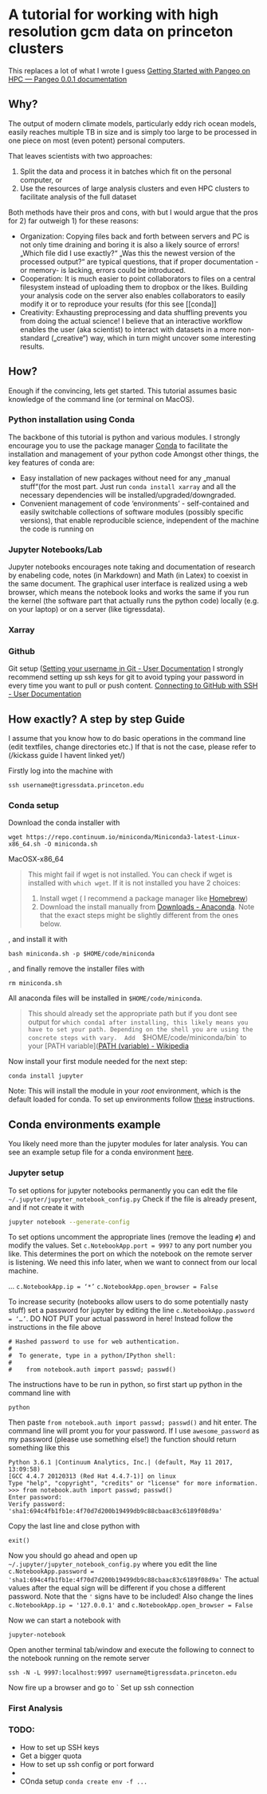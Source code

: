 # A tutorial for working with high resolution gcm data on princeton clusters

This replaces a lot of what I wrote I guess [Getting Started with Pangeo on HPC — Pangeo 0.0.1 documentation](https://pangeo-data.github.io/pangeo/setup_guides/hpc.html)
## Why?
The output of modern climate models, particularly eddy rich ocean models, easily reaches multiple TB in size and is simply too large to be processed in one piece on most (even potent) personal computers.

That leaves scientists with two approaches: 
1. Split the data and process it in batches which fit on the personal computer, or 
2. Use the resources of large analysis clusters and even HPC clusters to facilitate analysis of the full dataset

Both methods have their pros and cons, with but I would argue that the pros for 2) far outweigh 1) for these reasons:

* Organization: Copying files back and forth between servers and PC is not only time draining and boring it is also a likely source of errors! „Which file did I use exactly?“ „Was this the newest version of the processed output?“ are typical questions, that if proper documentation - or memory- is lacking, errors could be introduced.
* Cooperation: It is much easier to point collaborators to files on a central filesystem instead of uploading them to dropbox or the likes. Building your analysis code on the server also enables collaborators to easily modify it or to reproduce your results (for this see [[conda]]
* Creativity: Exhausting preprocessing and data shuffling prevents you from doing the actual science! I believe that an interactive workflow enables the user (aka scientist) to interact with datasets in a more non-standard („creative“) way, which in turn might uncover some interesting results.

## How?
Enough if the convincing, lets get started.
This tutorial assumes basic knowledge of the command line (or terminal on MacOS). 

### Python installation using Conda
The backbone of this tutorial is python and various modules. I strongly encourage you to use the package manager [Conda](tbd) to facilitate the installation and management of your python code
Amongst other things, the key features of conda are:
* Easy installation of new packages without need for any „manual stuff“(for the most part. Just run `conda install xarray` and all the necessary dependencies will be installed/upgraded/downgraded.
* Convenient management of code ‘environments’ - self-contained and easily switchable collections of software modules (possibly specific versions), that enable reproducible science, independent of the machine the code is running on

### Jupyter Notebooks/Lab
Jupyter notebooks encourages note taking and documentation of research by enabeling code, notes (in Markdown) and Math (in Latex) to coexist in the same document. 
The graphical user interface is realized using a web browser, which means the notebook looks and works the same if you run the kernel (the software part that actually runs the python code) locally (e.g. on your laptop) or on a server (like tigressdata).

### Xarray

### Github
Git setup ([Setting your username in Git - User Documentation](https://help.github.com/articles/setting-your-username-in-git/)
I strongly recommend setting up ssh keys for git to avoid typing your password in every time you want to pull or push content. 
[Connecting to GitHub with SSH - User Documentation](https://help.github.com/articles/connecting-to-github-with-ssh/)

## How exactly? A step by step Guide
I assume that you know how to do basic operations in the command line (edit textfiles, change directories etc.) If that is not the case, please refer to (/kickass guide I havent linked yet/)

Firstly log into  the machine with 
```
ssh username@tigressdata.princeton.edu
```

### Conda setup
Download the conda installer with 
```
wget https://repo.continuum.io/miniconda/Miniconda3-latest-Linux-x86_64.sh -O miniconda.sh
```

MacOSX-x86_64
> This might fail if wget is not installed. You can check if wget is installed with `which wget`. If it is not installed you have 2 choices: 
> 1) Install wget ( I recommend a package manager like [Homebrew](https://brew.sh))
> 2) Download the install manually from [Downloads - Anaconda](https://www.anaconda.com/download/#macos). Note that the exact steps might be slightly different from the ones below.

, and install it with 
```
bash miniconda.sh -p $HOME/code/miniconda
``` 
, and finally remove the installer files with 
```
rm miniconda.sh
```

All anaconda files will be installed in `$HOME/code/miniconda`.

> This should already set the appropriate path but if you dont see output for `which conda1 after installing, this likely means you have to set your path.
> Depending on the shell you are using the concrete steps with vary. 
> Add  `$HOME/code/miniconda/bin`  to your  [PATH variable]([PATH (variable) - Wikipedia](https://en.wikipedia.org/wiki/PATH_(variable))

Now install your first module needed for the next step:
```
conda install jupyter
```


Note: This will install the module in your *root* environment, which is the default loaded for conda. To set up environments follow [these](https://conda.io/docs/user-guide/tasks/manage-environments.html) instructions.

## Conda environments example
You likely need more than the jupyter modules for later analysis. You can see an example setup file for a conda environment [here](https://github.com/jbusecke/server_setup/blob/master/conda_files/standard.yml).


### Jupyter setup
To set options for jupyter notebooks permanently you can edit the file `~/.jupyter/jupyter_notebook_config.py`
Check if the file is already present, and if not create it with 
```bash
jupyter notebook --generate-config
```
To set options uncomment the appropriate lines (remove the leading `#`) and modify the values.
Set `c.NotebookApp.port = 9997` to any port number you like. This determines the port on which the notebook on the remote server is listening. We need this info later, when we want to connect from our local machine.

… `c.NotebookApp.ip = ‘*’`
`c.NotebookApp.open_browser = False`

To increase security (notebooks allow users to do some potentially nasty stuff) set a password for jupyter by editing the line `c.NotebookApp.password = ‘…’`.
DO NOT PUT your actual password in here! Instead follow the instructions in the  file above 
```
# Hashed password to use for web authentication.
#
#  To generate, type in a python/IPython shell:
#
#    from notebook.auth import passwd; passwd()
```
The instructions have to be run in python, so first start up python in the command line with
```
python
```

Then paste `from notebook.auth import passwd; passwd()` and hit enter.
The command line will promt you for your password. 
If I use `awesome_password` as my password (please use something else!) the function should return something like this
```
Python 3.6.1 |Continuum Analytics, Inc.| (default, May 11 2017, 13:09:58)
[GCC 4.4.7 20120313 (Red Hat 4.4.7-1)] on linux
Type "help", "copyright", "credits" or "license" for more information.
>>> from notebook.auth import passwd; passwd()
Enter password:
Verify password:
'sha1:694c4fb1fb1e:4f70d7d200b19499db9c88cbaac83c6189f08d9a'
```

Copy the last line and close python with 
```
exit()
```

Now you should go ahead and open up `~/.jupyter/jupyter_notebook_config.py` where you edit the line
`c.NotebookApp.password = 'sha1:694c4fb1fb1e:4f70d7d200b19499db9c88cbaac83c6189f08d9a'`
The actual values after the equal sign will be different if you chose a different password.  Note that the `'` signs have to be included!
Also change the lines
`c.NotebookApp.ip = '127.0.0.1'`
and
`c.NotebookApp.open_browser = False`

Now we can start a notebook with 
```
jupyter-notebook
```

Open another terminal tab/window and execute the following to connect to the notebook running on the remote server
```
ssh -N -L 9997:localhost:9997 username@tigressdata.princeton.edu
```

Now fire up a browser and go to 
`
Set up ssh connection

### First Analysis

### TODO:
* How to set up SSH keys
* Get a bigger quota
* How to set up ssh config or port forward
* 
* COnda setup `conda create env -f ...`
